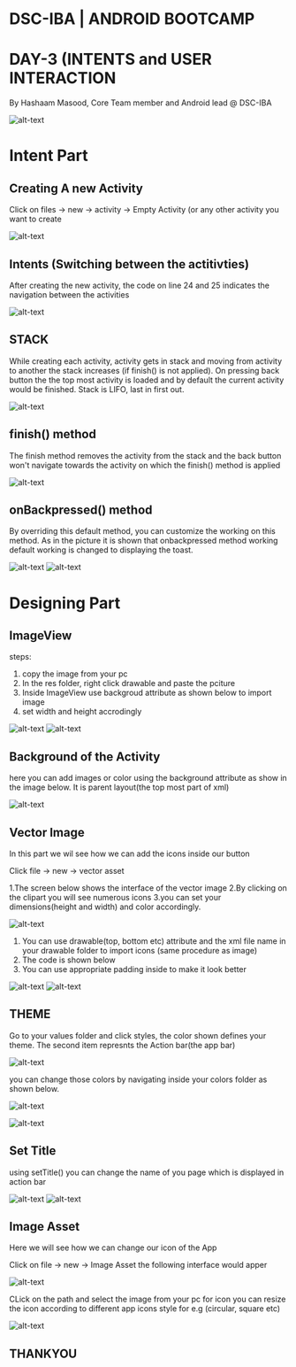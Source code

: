 # DSC-IBA | ANDROID BOOTCAMP
# DAY-3 (INTENTS and USER INTERACTION
By Hashaam Masood, Core Team member and Android lead @ DSC-IBA

![alt-text](Images/profile.png)


# Intent Part

## Creating A new Activity
Click on files -> new -> activity -> Empty Activity (or any other activity you want to create

![alt-text](Images/1.png)

## Intents (Switching between the actitivties)

After creating the new activity, the code on line 24 and 25 indicates the navigation between the activities 

![alt-text](Images/2.png)


## STACK 

While creating each activity, activity gets in stack and moving from activity to another the stack increases (if finish() is not applied). On pressing back button the the top most activity is loaded and by default the current activity would be finished. Stack is LIFO, last in first out.

![alt-text](Images/Stacks.png)



## finish() method

The finish method removes the activity from the stack and the back button won't navigate towards the activity on which the finish() method is applied

![alt-text](Images/3.PNG)

## onBackpressed() method

By overriding this default method, you can customize the working on this method. As in the picture it is shown that onbackpressed method working default working is changed to displaying the toast.

![alt-text](Images/4.PNG)
![alt-text](Images/5.PNG)

# Designing Part

## ImageView

steps:
1. copy the image from your pc
2. In the res folder, right click drawable and paste the pciture
3. Inside ImageView use backgroud attribute as shown below to import image
4. set width and height accrodingly

![alt-text](Images/6.PNG)
![alt-text](Images/7.PNG)

## Background of the Activity

here you can add images or color using the background attribute as show in the image below. It is parent layout(the top most part of xml)

![alt-text](Images/8.PNG)


## Vector Image

In this part we wil see how we can add the icons inside our button

Click file -> new -> vector asset

1.The screen below shows the interface of the vector image 
2.By clicking on the clipart you will see numerous icons
3.you can set your dimensions(height and width) and color accordingly.

![alt-text](Images/9.PNG)

1. You can use drawable(top, bottom etc) attribute and the xml file name in your drawable folder to import icons (same procedure as image)
2. The code is shown below
3. You can use appropriate padding inside to make it look better

![alt-text](Images/10.PNG)
![alt-text](Images/11.PNG)

## THEME

Go to your values folder and click styles, the color shown defines your theme. The second item represnts the Action bar(the app bar) 

![alt-text](Images/12.PNG)

you can change those colors by navigating inside your colors folder as shown below.

![alt-text](Images/13.PNG)

![alt-text](Images/14.PNG)

## Set Title

using setTitle() you can change the name of you page which is displayed in action bar

![alt-text](Images/15.PNG)
![alt-text](Images/16.PNG)

## Image Asset

Here we will see how we can change our icon of the App

Click on file -> new -> Image Asset
the following interface would apper 


![alt-text](Images/17.PNG)

CLick on the path and select the image from your pc for icon
you can resize the icon according to different app icons style for e.g (circular, square etc)

![alt-text](Images/18.PNG)



## THANKYOU





















